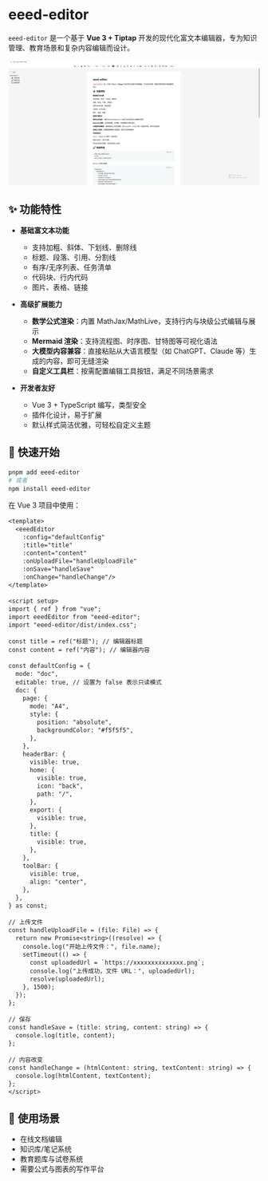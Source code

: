 # eeed-editor

`eeed-editor` 是一个基于 **Vue 3 + Tiptap** 开发的现代化富文本编辑器，专为知识管理、教育场景和复杂内容编辑而设计。

![编辑器预览](./demo1.png)

## ✨ 功能特性

* **基础富文本功能**

  * 支持加粗、斜体、下划线、删除线
  * 标题、段落、引用、分割线
  * 有序/无序列表、任务清单
  * 代码块、行内代码
  * 图片、表格、链接

* **高级扩展能力**

  * **数学公式渲染**：内置 MathJax/MathLive，支持行内与块级公式编辑与展示
  * **Mermaid 渲染**：支持流程图、时序图、甘特图等可视化语法
  * **大模型内容兼容**：直接粘贴从大语言模型（如 ChatGPT、Claude 等）生成的内容，即可无缝渲染
  * **自定义工具栏**：按需配置编辑工具按钮，满足不同场景需求

* **开发者友好**

  * Vue 3 + TypeScript 编写，类型安全
  * 插件化设计，易于扩展
  * 默认样式简洁优雅，可轻松自定义主题

## 🚀 快速开始

```bash
pnpm add eeed-editor
# 或者
npm install eeed-editor
```

在 Vue 3 项目中使用：

```vue
<template>
  <eeedEditor
    :config="defaultConfig"
    :title="title"
    :content="content"
    :onUploadFile="handleUploadFile"
    :onSave="handleSave"
    :onChange="handleChange"/>
</template>

<script setup>
import { ref } from "vue";
import eeedEditor from "eeed-editor";
import "eeed-editor/dist/index.css";

const title = ref("标题"); // 编辑器标题
const content = ref("内容"); // 编辑器内容

const defaultConfig = {
  mode: "doc",
  editable: true, // 设置为 false 表示只读模式
  doc: {
    page: {
      mode: "A4",
      style: {
        position: "absolute",
        backgroundColor: "#f5f5f5",
      },
    },
    headerBar: {
      visible: true,
      home: {
        visible: true,
        icon: "back",
        path: "/",
      },
      export: {
        visible: true,
      },
      title: {
        visible: true,
      },
    },
    toolBar: {
      visible: true,
      align: "center",
    },
  },
} as const;

// 上传文件
const handleUploadFile = (file: File) => {
  return new Promise<string>((resolve) => {
    console.log("开始上传文件：", file.name);
    setTimeout(() => {
      const uploadedUrl = `https://xxxxxxxxxxxxxx.png`;
      console.log("上传成功，文件 URL：", uploadedUrl);
      resolve(uploadedUrl);
    }, 1500);
  });
};

// 保存
const handleSave = (title: string, content: string) => {
  console.log(title, content);
};

// 内容改变
const handleChange = (htmlContent: string, textContent: string) => {
  console.log(htmlContent, textContent);
};
</script>
```

## 📖 使用场景

* 在线文档编辑
* 知识库/笔记系统
* 教育题库与试卷系统
* 需要公式与图表的写作平台
